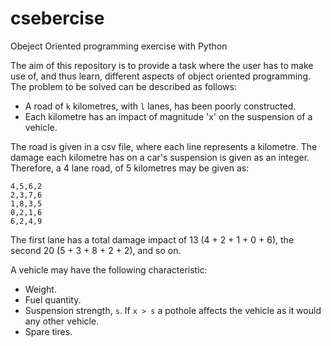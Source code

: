 # csebercise
Obeject Oriented programming exercise with Python

The aim of this repository is to provide a task where the user has to make use of, and thus learn, different aspects of object oriented programming. The problem to be solved can be described as follows:

* A road of `k` kilometres, with `l` lanes, has been poorly constructed.
* Each kilometre has an impact of magnitude 'x' on the suspension of a vehicle. 


The road is given in a csv file, where each line represents a kilometre. The damage each kilometre has on a car's suspension is given as an integer. Therefore, a 4 lane road, of 5 kilometres may be given as:

```
4,5,6,2
2,3,7,6
1,8,3,5
0,2,1,6
6,2,4,9
```

The first lane has a total damage impact of 13 (4 + 2 + 1 + 0 + 6), the second 20 (5 + 3 + 8 + 2 + 2), and so on.

A vehicle may have the following characteristic:

* Weight.
* Fuel quantity.
* Suspension strength, `s`. If `x > s` a pothole affects the vehicle as it would any other vehicle.
* Spare tires.
